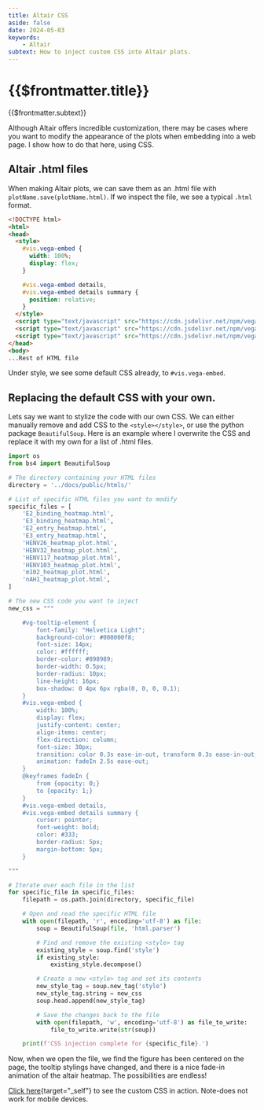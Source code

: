 ```yaml
---
title: Altair CSS
aside: false
date: 2024-05-03
keywords:
    - Altair
subtext: How to inject custom CSS into Altair plots.
---
```


# {{$frontmatter.title}}
{{$frontmatter.subtext}}

Although Altair offers incredible customization, there may be cases where you want to modify the appearance of the plots when embedding into a web page. I show how to do that here, using CSS.

## Altair .html files

When making Altair plots, we can save them as an .html file with ```plotName.save(plotName.html)```. If we inspect the file, we see a typical ```.html``` format. 


```html
<!DOCTYPE html>
<html>
<head>
  <style>
    #vis.vega-embed {
      width: 100%;
      display: flex;
    }

    #vis.vega-embed details,
    #vis.vega-embed details summary {
      position: relative;
    }
  </style>
  <script type="text/javascript" src="https://cdn.jsdelivr.net/npm/vega@5"></script>
  <script type="text/javascript" src="https://cdn.jsdelivr.net/npm/vega-lite@5.15.1"></script>
  <script type="text/javascript" src="https://cdn.jsdelivr.net/npm/vega-embed@6"></script>
</head>
<body>
...Rest of HTML file
```

Under style, we see some default CSS already, to ```#vis.vega-embed```.

## Replacing the default CSS with your own.

Lets say we want to stylize the code with our own CSS. We can either manually remove and add CSS to the ```<style></style>```, or use the python package ```BeautifulSoup```. Here is an example where I overwrite the CSS and replace it with my own for a list of .html files. 

```python
import os
from bs4 import BeautifulSoup

# The directory containing your HTML files
directory = '../docs/public/htmls/'

# List of specific HTML files you want to modify
specific_files = [
    'E2_binding_heatmap.html',
    'E3_binding_heatmap.html',
    'E2_entry_heatmap.html',
    'E3_entry_heatmap.html',
    'HENV26_heatmap_plot.html',
    'HENV32_heatmap_plot.html',
    'HENV117_heatmap_plot.html',
    'HENV103_heatmap_plot.html',
    'm102_heatmap_plot.html',
    'nAH1_heatmap_plot.html',
]

# The new CSS code you want to inject
new_css = """

    #vg-tooltip-element {
        font-family: "Helvetica Light";
        background-color: #000000f8;
        font-size: 14px;
        color: #ffffff;
        border-color: #898989;
        border-width: 0.5px;
        border-radius: 10px;
        line-height: 16px;
        box-shadow: 0 4px 6px rgba(0, 0, 0, 0.1);
    }
    #vis.vega-embed {
        width: 100%;
        display: flex;
        justify-content: center;
        align-items: center;
        flex-direction: column;
        font-size: 30px;
        transition: color 0.3s ease-in-out, transform 0.3s ease-in-out;
        animation: fadeIn 2.5s ease-out;
    }
    @keyframes fadeIn {
        from {opacity: 0;}
        to {opacity: 1;}
    }
    #vis.vega-embed details,
    #vis.vega-embed details summary {
        cursor: pointer;
        font-weight: bold;
        color: #333;
        border-radius: 5px;
        margin-bottom: 5px;
    }

"""

# Iterate over each file in the list
for specific_file in specific_files:
    filepath = os.path.join(directory, specific_file)

    # Open and read the specific HTML file
    with open(filepath, 'r', encoding='utf-8') as file:
        soup = BeautifulSoup(file, 'html.parser')

        # Find and remove the existing <style> tag
        existing_style = soup.find('style')
        if existing_style:
            existing_style.decompose()

        # Create a new <style> tag and set its contents
        new_style_tag = soup.new_tag('style')
        new_style_tag.string = new_css
        soup.head.append(new_style_tag)

        # Save the changes back to the file
        with open(filepath, 'w', encoding='utf-8') as file_to_write:
            file_to_write.write(str(soup))

    print(f'CSS injection complete for {specific_file}.')
```

Now, when we open the file, we find the figure has been centered on the page, the tooltip stylings have changed, and there is a nice fade-in animation of the altair heatmap. The possibilities are endless!

[Click here](/htmls/E3_entry_heatmap.html){target="_self"} to see the custom CSS in action. Note-does not work for mobile devices.